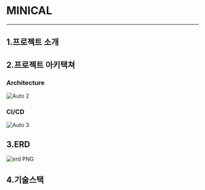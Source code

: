 # MINICAL

---

## 1.프로젝트 소개

## 2.프로젝트 아키택쳐

### Architecture
![Auto 2](https://user-images.githubusercontent.com/52785761/219866660-9456ba2c-2cab-4b1b-9502-11e8549e8839.png)
### CI/CD
![Auto 3](https://user-images.githubusercontent.com/52785761/219866688-ef48b388-a661-44d8-a30a-797b67750122.png)
## 3.ERD
![erd PNG](https://user-images.githubusercontent.com/52785761/219866704-6aebe409-b928-4a03-8b60-28c46bbe87bc.png)
## 4.기술스택
